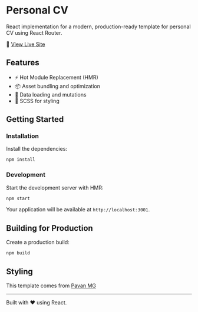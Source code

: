 # Personal CV

React implementation for a modern, production-ready template for personal CV using React Router.

🔗 [View Live Site](https://rpritr.github.io/personal-cv-react/)

## Features

- ⚡️ Hot Module Replacement (HMR)
- 📦 Asset bundling and optimization
- 🔄 Data loading and mutations
- 🎉 SCSS for styling

## Getting Started

### Installation

Install the dependencies:

```bash
npm install
```

### Development

Start the development server with HMR:

```bash
npm start
```

Your application will be available at `http://localhost:3001`.

## Building for Production

Create a production build:

```bash
npm build
```

## Styling

This template comes from [Pavan MG](https://www.figma.com/community/file/1116246660507537002)

---

Built with ❤️ using React.